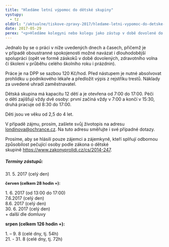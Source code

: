 ```yaml
---
title: "Hledáme letní výpomoc do dětské skupiny"
vystupy:
  - tz
oldUrl: "/aktualne/tiskove-zpravy-2017/hledame-letni-vypomoc-do-detske-skupiny"
date: 2017-05-29
perex: "<p>Hledáme kolegyni nebo kolegu jako zástup v době dovolené do dětské skupiny Motejlci při Kanceláři veřejného ochránce práv.</p>"
---
```


<!-- imported from the old website -->

<p>Jednalo by se o práci v níže uvedených dnech a časech, přičemž je v případě oboustranné spokojenosti možné navázat i dlouhodobější spolupráci (opět ve formě záskoků v době dovolených, zdravotního volna či školení v průběhu celého školního roku i prázdnin).</p> <p>Práce je na DPP se sazbou 120 Kč/hod. Před nástupem je nutné absolvovat prohlídku u podnikového lékaře a předložit výpis z rejstříku trestů. Náklady za uvedené uhradí zaměstnavatel.</p><p> Dětská skupina má kapacitu 12 dětí a je otevřena od 7:00 do 17:00. Péči o děti zajišťují vždy dvě osoby: první začíná vždy v 7:00 a končí v 15:30, druhá pracuje od 8:30 do 17:00. </p><p>Děti jsou ve věku od 2,5 do 4 let. </p><p> V případě zájmu, prosím, zašlete svůj životopis na adresu <a href="mailto:londinova@ochrance.cz">londinova@ochrance.cz</a>. Na tuto adresu směřujte i své případné dotazy.</p><p> Prosíme, aby se hlásili pouze zájemci a zájemkyně, kteří splňují odbornou způsobilost pečující osoby podle zákona o dětské skupině <a href="https://www.zakonyprolidi.cz/cs/2014-247" target="_blank">https://www.zakonyprolidi.cz/cs/2014-247</a>.</p><h5>Termíny zástupů:</h5><p>31. 5. 2017 (celý den)</p><p><span style="font-size: 12.8px;"><b>červen (celkem 28 hodin +):</b></span></p><p> 1. 6. 2017 (od 13:00 do 17:00) <br /> 7.6.2017 (celý den)<br /> 8.6. 2017 (celý den)<br /> 30. 6. 2017 (celý den)<br /> + další dle domluvy</p> <p><b>srpen (celkem 126 hodin +):</b></p><p>1. – 9. 8 (celé dny, tj. 54h)<br /> 21. - 31. 8 (celé dny, tj. 72h)</p>
